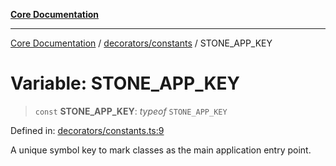 [**Core Documentation**](../../../README.md)

***

[Core Documentation](../../../README.md) / [decorators/constants](../README.md) / STONE\_APP\_KEY

# Variable: STONE\_APP\_KEY

> `const` **STONE\_APP\_KEY**: *typeof* `STONE_APP_KEY`

Defined in: [decorators/constants.ts:9](https://github.com/stonemjs/core/blob/b1f29857c7f1e529739f22d486494bed3b22d2c6/src/decorators/constants.ts#L9)

A unique symbol key to mark classes as the main application entry point.
